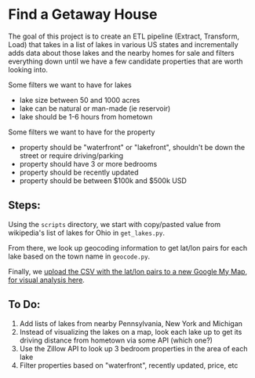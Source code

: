 # Find a Getaway House

The goal of this project is to create an ETL pipeline (Extract, Transform, Load) that takes in a list of lakes in various US states and incrementally adds data about those lakes and the nearby homes for sale and filters everything down until we have a few candidate properties that are worth looking into.

Some filters we want to have for lakes

- lake size between 50 and 1000 acres
- lake can be natural or man-made (ie reservoir)
- lake should be 1-6 hours from hometown

Some filters we want to have for the property

- property should be "waterfront" or "lakefront", shouldn't be down the street or require driving/parking
- property should have 3 or more bedrooms
- property should be recently updated
- property should be between $100k and $500k USD

## Steps:

Using the `scripts` directory, we start with copy/pasted value from wikipedia's list of lakes for Ohio in `get_lakes.py`.

From there, we look up geocoding information to get lat/lon pairs for each lake based on the town name in `geocode.py`.

Finally, we [upload the CSV with the lat/lon pairs to a new Google My Map](https://support.google.com/mymaps/answer/3024836?vid=0-795295964273-1504581025568), [for visual analysis here](https://www.google.com/maps/d/edit?mid=1gwxkbn109jMqNndiCNtJJYCCXjQ&ll=41.16764219675483%2C-81.50702766595617&z=9).

## To Do:

1. Add lists of lakes from nearby Pennsylvania, New York and Michigan
1. Instead of visualizing the lakes on a map, look each lake up to get its driving distance from hometown via some API (which one?)
1. Use the Zillow API to look up 3 bedroom properties in the area of each lake
1. Filter properties based on "waterfront", recently updated, price, etc